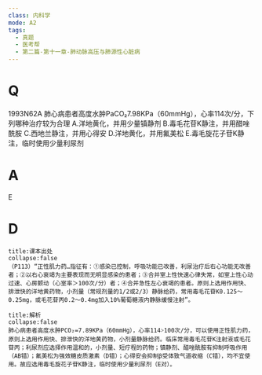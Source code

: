 ```yaml
---
class: 内科学
mode: A2
tags:
  - 真题
  - 医考帮
  - 第二篇-第十一章-肺动脉高压与肺源性心脏病
---
```


# Q
1993N62A 肺心病患者高度水肿PaCO₂7.98KPa（60mmHg），心率114次/分，下列哪种治疗较为合理
A.洋地黄化，并用少量镇静剂
B.毒毛花苷K静注，并用醋唑酰胺
C.西地兰静注，并用心得安
D.洋地黄化，并用氟美松
E.毒毛旋花子苷K静注，临时使用少量利尿剂

# A
E
# D
```ad-note
title:课本出处
collapse:false
（P113）“正性肌力药…指征有：①感染已控制，呼吸功能已改善，利尿治疗后右心功能无改善者；②以右心衰竭为主要表现而无明显感染的患者；③合并室上性快速心律失常，如室上性心动过速、心房颤动（心室率＞100次/分）者；④合并急性左心衰竭的患者。原则上选用作用快、排泄快的洋地黄药物，小剂量（常规剂量的1/2或2/3）静脉给药，常用毒毛花苷K0.125～0.25mg，或毛花苷丙0.2～0.4mg加入10%葡萄糖液内静脉缓慢注射”。
```

```ad-summary
title:解析
collapse:false
肺心病患者高度水肿PCO₂=7.89KPa（60mmHg），心率114˃100次/分，可以使用正性肌力药，原则上选用作用快、排泄快的洋地黄药物，小剂量静脉给药。临床常用毒毛花苷K注射液或毛花苷丙；利尿剂应选择作用温和的，小剂量、短疗程的药物；镇静剂、醋唑酰胺有抑制呼吸作用（AB错）；氟美松为强效糖皮质激素（D错）；心得安会抑制β受体致气道收缩（C错），均不宜使用。故应选用毒毛旋花子苷K静注，临时使用少量利尿剂（E对）。
```

